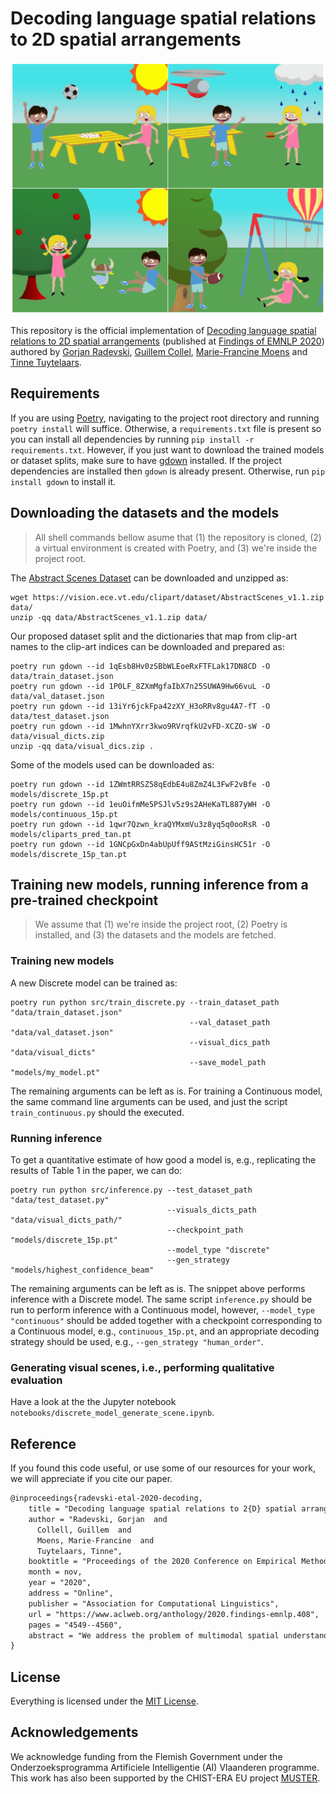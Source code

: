 # Decoding language spatial relations to 2D spatial arrangements

![Banner image generated by our model](data/banner.png)

This repository is the official implementation of [Decoding language spatial relations to 2D spatial arrangements](https://www.aclweb.org/anthology/2020.findings-emnlp.408/) (published at [Findings of EMNLP 2020](https://www.aclweb.org/anthology/volumes/2020.findings-emnlp/)) authored by [Gorjan Radevski](http://gorjanradevski.github.io/), [Guillem Collel](https://sites.google.com/site/guillemct1/), [Marie-Francine Moens](https://people.cs.kuleuven.be/~sien.moens/) and [Tinne Tuytelaars](https://homes.esat.kuleuven.be/~tuytelaa/).

## Requirements

If you are using [Poetry](https://python-poetry.org/), navigating to the project root directory and running `poetry install` will suffice. Otherwise, a `requirements.txt` file is present so you can install all dependencies by running `pip install -r requirements.txt`. However, if you just want to download the trained models or dataset splits, make sure to have [gdown](https://github.com/wkentaro/gdown) installed. If the project dependencies are installed then `gdown` is already present. Otherwise, run `pip install gdown` to install it.

## Downloading the datasets and the models

> All shell commands bellow asume that (1) the repository is cloned, (2) a virtual environment is created with Poetry, and (3) we're inside the project root.

The [Abstract Scenes Dataset](https://vision.ece.vt.edu/clipart/) can be downloaded and unzipped as:

```shell
wget https://vision.ece.vt.edu/clipart/dataset/AbstractScenes_v1.1.zip data/
unzip -qq data/AbstractScenes_v1.1.zip data/
```

Our proposed dataset split and the dictionaries that map from clip-art names to the clip-art indices can be downloaded and prepared as:

```shell
poetry run gdown --id 1qEsb8Hv0zSBbWLEoeRxFTFLak17DN8CD -O data/train_dataset.json
poetry run gdown --id 1P0LF_8ZXmMgfaIbX7n25SUWA9Hw66vuL -O data/val_dataset.json
poetry run gdown --id 13iYr6jckFpa42zXY_H3oRRv8gu4A7-fT -O data/test_dataset.json
poetry run gdown --id 1MwhnYXrr3kwo9RVrqfkU2vFD-XCZO-sW -O data/visual_dicts.zip
unzip -qq data/visual_dics.zip .
```

Some of the models used can be downloaded as:

```shell
poetry run gdown --id 1ZWmtRRSZ58qEdbE4u8ZmZ4L3FwF2vBfe -O models/discrete_15p.pt
poetry run gdown --id 1euOifmMe5PSJlv5z9s2AHeKaTL887yWH -O models/continuous_15p.pt
poetry run gdown --id 1qwr7Qzwn_kraQYMxmVu3z8yq5q0ooRsR -O models/cliparts_pred_tan.pt
poetry run gdown --id 1GNCpGxDn4abUpUff9AStMziGinsHC51r -O models/discrete_15p_tan.pt
```

## Training new models, running inference from a pre-trained checkpoint

> We assume that (1) we're inside the project root, (2) Poetry is installed, and (3) the datasets and the models are fetched.

### Training new models

A new Discrete model can be trained as:

```shell
poetry run python src/train_discrete.py --train_dataset_path "data/train_dataset.json"
                                        --val_dataset_path "data/val_dataset.json"
                                        --visual_dics_path "data/visual_dicts"
                                        --save_model_path "models/my_model.pt"
```

The remaining arguments can be left as is. For training a Continuous model, the same command line arguments can be used, and just the script `train_continuous.py` should the executed.

### Running inference

To get a quantitative estimate of how good a model is, e.g., replicating the results of Table 1 in the paper, we can do:

```shell
poetry run python src/inference.py --test_dataset_path "data/test_dataset.py"
                                   --visuals_dicts_path "data/visual_dicts_path/"
                                   --checkpoint_path "models/discrete_15p.pt"
                                   --model_type "discrete"
                                   --gen_strategy "models/highest_confidence_beam"
```

The remaining arguments can be left as is. The snippet above performs inference with a Discrete model. The same script `inference.py` should be run to perform inference with a Continuous model, however, `--model_type "continuous"` should be added together with a checkpoint corresponding to a Continuous model, e.g., `continuous_15p.pt`, and an appropriate decoding strategy should be used, e.g., `--gen_strategy "human_order"`.

### Generating visual scenes, i.e., performing qualitative evaluation

Have a look at the the Jupyter notebook `notebooks/discrete_model_generate_scene.ipynb`.

## Reference

If you found this code useful, or use some of our resources for your work, we will appreciate if you cite our paper.

```tex
@inproceedings{radevski-etal-2020-decoding,
    title = "Decoding language spatial relations to 2{D} spatial arrangements",
    author = "Radevski, Gorjan  and
      Collell, Guillem  and
      Moens, Marie-Francine  and
      Tuytelaars, Tinne",
    booktitle = "Proceedings of the 2020 Conference on Empirical Methods in Natural Language Processing: Findings",
    month = nov,
    year = "2020",
    address = "Online",
    publisher = "Association for Computational Linguistics",
    url = "https://www.aclweb.org/anthology/2020.findings-emnlp.408",
    pages = "4549--4560",
    abstract = "We address the problem of multimodal spatial understanding by decoding a set of language-expressed spatial relations to a set of 2D spatial arrangements in a multi-object and multi-relationship setting. We frame the task as arranging a scene of clip-arts given a textual description. We propose a simple and effective model architecture Spatial-Reasoning Bert (SR-Bert), trained to decode text to 2D spatial arrangements in a non-autoregressive manner. SR-Bert can decode both explicit and implicit language to 2D spatial arrangements, generalizes to out-of-sample data to a reasonable extent and can generate complete abstract scenes if paired with a clip-arts predictor. Finally, we qualitatively evaluate our method with a user study, validating that our generated spatial arrangements align with human expectation.",
}
```

## License

Everything is licensed under the [MIT License](https://opensource.org/licenses/MIT).

## Acknowledgements

We acknowledge funding from the Flemish Government under the Onderzoeksprogramma Artificiele Intelligentie (AI) Vlaanderen programme. This work has also been supported by the CHIST-ERA EU project [MUSTER](http://9www.chistera.eu/projects/muster).